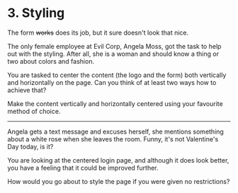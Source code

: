 # 3. Styling
The form ~~works~~ does its job, but it sure doesn't look that nice.

The only female employee at Evil Corp, Angela Moss, got the task to help out with the styling. 
After all, she is a woman and should know a thing or two about colors and fashion.

You are tasked to center the content (the logo and the form) both vertically and horizontally on the page.
Can you think of at least two ways how to achieve that?

Make the content vertically and horizontally centered using your favourite method of choice. 

---

Angela gets a text message and excuses herself, she mentions something about a white rose when she leaves the room. 
Funny, it's not Valentine's Day today, is it? 

You are looking at the centered login page, 
and although it does look better, you have a feeling that it could be improved further.

How would you go about to style the page if you were given no restrictions?

